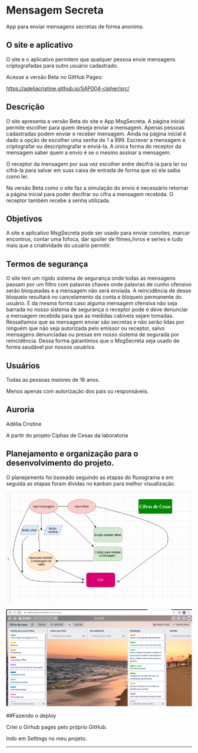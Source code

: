 # Mensagem Secreta
App para enviar mensagens secretas de forma anonima.

## O site e aplicativo

O site e o aplicativo permitem que qualquer pessoa envie mensagens criptografadas para outro usuário cadastrado. 

Acesse a versão Beta no GitHub Pages:

https://adeliacristine.github.io/SAP004-cipher/src/

## Descrição

O site apresenta a versão Beta do site e App MsgSecreta.
A página inicial permite escolher para quem deseja enviar a mensagem.
Apenas pessoas cadastradas podem enviar e receber mensagem.
Ainda na página inicial é dado a opção de escolher uma senha de 1 a 999.
Escrever a mensagem e criptografar ou descriptografar e enviá-la.
A única forma do receptor da mensagem saber quem a envio é se o mesmo assinar a mensagem.

O receptor da mensagem por sua vez escolher entre decifrá-la para ler ou cifrá-la para salvar em suas caixa de entrada de forma que só ela saiba como ler.

Na versão Beta como o site faz a simulação do envio é necessário retornar a página inicial para poder decifrar ou cifra a mensagem recebida.
O receptor também recebe a senha utilizada.

## Objetivos

A site e aplicativo MsgSecreta pode ser usado para enviar convites, marcar encontros, contar uma fofoca, dar spoiler de filmes,livros e series e tudo mais que a criatividade do usuário permitir.

## Termos de segurança

O site tem um rígido sistema de segurança onde todas as mensagens passam por um filtro com palavras chaves onde palavras de cunho ofensivo serão bloqueadas  e a mensagem  não será enviada.
A reincidência de desse bloqueio resultará no cancelamento da conta e bloqueio permanente do usuário.
E da mesma forma caso alguma mensagem ofensiva não seja barrada no nosso sistema de segurança o receptor pode e deve denunciar a mensagem recebida para que as medidas cabíveis sejam tomadas.
Ressaltamos que as mensagem enviar são secretas e não serão lidas por ninguém que não seja autorizada pelo emissor ou receptor, salvo mensagens denunciadas ou presas em nosso sistema de segurada por reincidência.
Dessa forma garantimos que o MsgSecreta seja usado de forma saudável por nossos usuários.

## Usuários

Todas as pessoas maiores de 18 anos.

Menos apenas com autorização dos pais ou responsáveis.

## Auroria

Adélia Cristine

A partir do projeto Ciphas de Cesas da laboratoria


## Planejamento e organização para o desenvolvimento do projeto.


O planejamento foi baseado seguindo as etapas do fluxograma e em seguida as etapas foram dividas no kanban para melhor visualização.                                      



![Floxograma](https://github.com/AdeliaCristine/SAP004-cipher/blob/master/src/fluxograma.png)

![kanban](https://github.com/AdeliaCristine/SAP004-cipher/blob/master/src/kanban%20trello.png)

##Fazendo o deploy

Criei o Girhub pages pelo próprio GitHub.

Indo em Settings no meu projeto.

***

